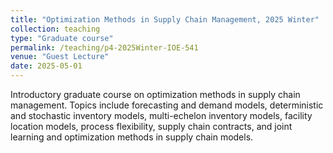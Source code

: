 ```yaml
---
title: "Optimization Methods in Supply Chain Management, 2025 Winter"
collection: teaching
type: "Graduate course"
permalink: /teaching/p4-2025Winter-IOE-541
venue: "Guest Lecture"
date: 2025-05-01
---
```



Introductory graduate course on optimization methods in supply chain management. Topics include forecasting and demand models, deterministic and stochastic inventory models, multi-echelon inventory models, facility location models, process flexibility, supply chain contracts, and joint learning and optimization methods in supply chain models.
